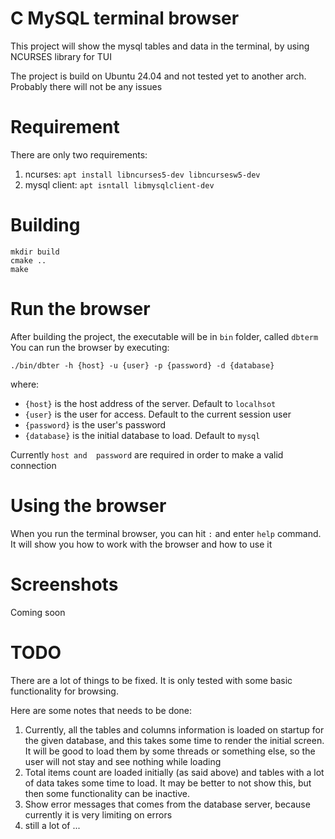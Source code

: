 # C MySQL terminal browser

This project will show the mysql tables and data in the terminal, by using NCURSES library for TUI

The project is build on Ubuntu 24.04 and not tested yet to another arch. Probably there will not be any issues

# Requirement
There are only two requirements:
1. ncurses: `apt install libncurses5-dev libncursesw5-dev`
2. mysql client: `apt isntall libmysqlclient-dev`

# Building
````
mkdir build
cmake ..
make
````

# Run the browser
After building the project, the executable will be in `bin` folder, called `dbterm`
You can run the browser by executing:

```./bin/dbter -h {host} -u {user} -p {password} -d {database}```

where:
 - `{host}` is the host address of the server. Default to `localhsot`
 - `{user}` is the user for access. Default to the current session user
 - `{password}` is the user's password
 - `{database}` is the initial database to load. Default to `mysql`

Currently `host and  password` are required in order to make a valid connection

# Using the browser

When you run the terminal browser, you can hit `:` and enter `help` command. It will show you how to work with the browser and how to use it

# Screenshots

Coming soon

# TODO

There are a lot of things to be fixed. It is only tested with some basic functionality for browsing.

Here are some notes that needs to be done:

1. Currently, all the tables and columns information is loaded on startup for the given database, and this takes some time to render the initial screen. It will be good to load them by some threads or something else, so the user will not stay and see nothing while loading
2. Total items count are loaded initially (as said above) and tables with a lot of data takes some time to load. It may be better to not show this, but then some functionality can be inactive.
3. Show error messages that comes from the database server, because currently it is very limiting on errors
4. still a lot of ...